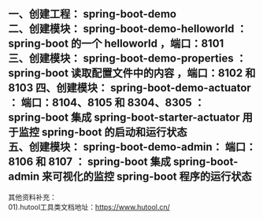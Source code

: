 一、创建工程： spring-boot-demo  
二、创建模块： spring-boot-demo-helloworld ： spring-boot 的一个 helloworld ，端口：8101  
三、创建模块： spring-boot-demo-properties ： spring-boot 读取配置文件中的内容 ，端口：8102 和 8103 
四、创建模块： spring-boot-demo-actuator ： 端口：8104、8105 和 8304、8305 ：   
    spring-boot 集成 spring-boot-starter-actuator 用于监控 spring-boot 的启动和运行状态  
五、创建模块： spring-boot-demo-admin： 端口：8106 和 8107 ： 
    spring-boot 集成 spring-boot-admin 来可视化的监控 spring-boot 程序的运行状态  
----------------------  
其他资料补充：  
01).hutool工具类文档地址：https://www.hutool.cn/